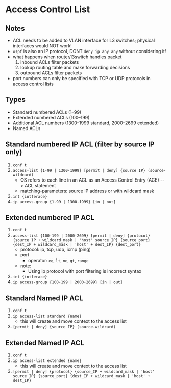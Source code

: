 # Access Control List

## Notes
- ACL needs to be added to VLAN interface for L3 switches; physical interfaces would NOT work!
- `ospf` is also an IP protocol, DONT `deny ip any any` without considering it!
- what happens when router/l3switch handles packet
    1. inbound ACLs filter packets
    2. lookup routing table and make forwarding decisions
    3. outbound ACLs filter packets
- port numbers can only be specified with TCP or UDP protocols in access control lists

## Types
- Standard numbered ACLs (1–99)
- Extended numbered ACLs (100–199)
- Additional ACL numbers (1300–1999 standard, 2000–2699 extended)
- Named ACLs

## Standard numbered IP ACL (filter by source IP only)
1. `conf t`
2.  `access-list {1-99 | 1300-1999} [permit | deny] {source IP} (source-wildcard)`
    - OS refers to each line in an ACL as an Access Control Entry (ACE) --> ACL statement
    - matching-parameters: source IP address or with wildcard mask
3. `int {intferace}`
4. `ip access-group {1-99 | 1300-1999} [in | out]`

## Extended numbered IP ACL
1. `conf t`
2. `access-list {100-199 | 2000-2699} [permit | deny] {protocol} {source_IP + wildcard_mask | 'host' source_IP} {source_port} {dest_IP + wildcard_mask | 'host' + dest_IP} {dest_port}`
    - protocol: ip, tcp, udp, icmp (ping)
    - port
        - operator: `eq`, `lt`, `ne`, `gt`, `range`
    - note:
        - Using ip protocol with port filtering is incorrect syntax
3. `int {intferace}`
4. `ip access-group {100-199 | 2000-2699} [in | out]`

## Standard Named IP ACL
1. `conf t`
2. `ip access-list standard {name}`
    - this will create and move context to the access list
3. `[permit | deny] {source IP} (source-wildcard)`

## Extended Named IP ACL
1. `conf t`
2. `ip access-list extended {name}`
    - this will create and move context to the access list
3. `[permit | deny] {protocol} {source_IP + wildcard_mask | 'host' source_IP} {source_port} {dest_IP + wildcard_mask | 'host' + dest_IP}`
